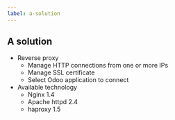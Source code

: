 ```yaml
---
label: a-solution
---
```

## A solution

* Reverse proxy
    * Manage HTTP connections from one or more IPs
    * Manage SSL certificate
    * Select Odoo application to connect
* Available technology
    * Nginx 1.4
    * Apache httpd 2.4
    * haproxy 1.5
